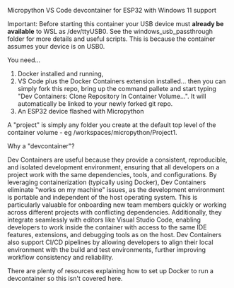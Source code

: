 Micropython VS Code devcontainer for ESP32 with Windows 11 support

Important: Before starting this container your USB device must **already be available** to WSL as /dev/ttyUSB0. See the windows_usb_passthrough folder for more details and useful scripts. This is because the container assumes your device is on USB0. 

You need...
1. Docker installed and running, 
2. VS Code plus the Docker Containers extension installed...
 then you can simply fork this repo, bring up the command pallete and start typing "Dev Containers: Clone Repository In Container Volume...". It will automatically be linked to your newly forked git repo.
3. An ESP32 device flashed with Micropython

A "project" is simply any folder you create at the default top level of the container volume - eg /workspaces/micropython/Project1.

Why a "devcontainer"?

Dev Containers are useful because they provide a consistent, reproducible, and isolated development environment, ensuring that all developers on a project work with the same dependencies, tools, and configurations. By leveraging containerization (typically using Docker), Dev Containers eliminate "works on my machine" issues, as the development environment is portable and independent of the host operating system. This is particularly valuable for onboarding new team members quickly or working across different projects with conflicting dependencies. Additionally, they integrate seamlessly with editors like Visual Studio Code, enabling developers to work inside the container with access to the same IDE features, extensions, and debugging tools as on the host. Dev Containers also support CI/CD pipelines by allowing developers to align their local environment with the build and test environments, further improving workflow consistency and reliability.

There are plenty of resources explaining how to set up Docker to run a devcontainer so this isn't covered here.
